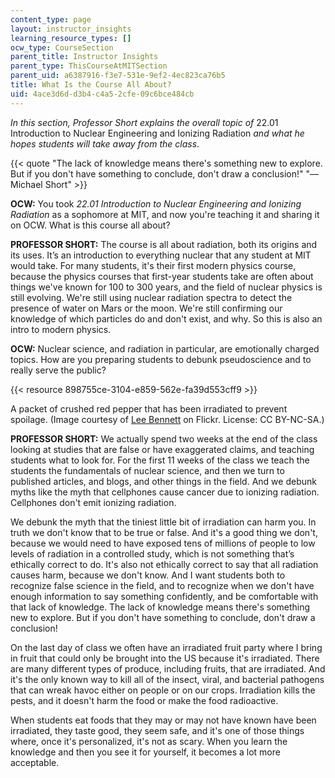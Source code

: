 ```yaml
---
content_type: page
layout: instructor_insights
learning_resource_types: []
ocw_type: CourseSection
parent_title: Instructor Insights
parent_type: ThisCourseAtMITSection
parent_uid: a6387916-f3e7-531e-9ef2-4ec823ca76b5
title: What Is the Course All About?
uid: 4ace3d6d-d3b4-c4a5-2cfe-09c6bce484cb
---
```


_In this section, Professor Short explains the overall topic of_ 22.01 Introduction to Nuclear Engineering and Ionizing Radiation _and what he hopes students will take away from the class_.

{{< quote "The lack of knowledge means there's something new to explore. But if you don't have something to conclude, don't draw a conclusion!" "— Michael Short" >}}

**OCW:** You took _22.01 Introduction to Nuclear Engineering and Ionizing Radiation_ as a sophomore at MIT, and now you're teaching it and sharing it on OCW. What is this course all about?

**PROFESSOR SHORT:** The course is all about radiation, both its origins and its uses. It’s an introduction to everything nuclear that any student at MIT would take. For many students, it's their first modern physics course, because the physics courses that first-year students take are often about  things we've known for 100 to 300 years, and the field of nuclear physics is still evolving. We're still using nuclear radiation spectra to detect the presence of water on Mars or the moon. We're still confirming our knowledge of which particles do and don't exist, and why. So this is also an intro to modern physics.

**OCW:** Nuclear science, and radiation in particular, are emotionally charged topics. How are you preparing students to debunk pseudoscience and to really serve the public?

{{< resource 898755ce-3104-e859-562e-fa39d553cff9 >}}

A packet of crushed red pepper that has been irradiated to prevent spoilage. (Image courtesy of [Lee Bennett](https://www.flickr.com/photos/leebennett/5486448368/) on Flickr. License: CC BY-NC-SA.)

**PROFESSOR SHORT:** We actually spend two weeks at the end of the class looking at studies that are false or have exaggerated claims, and teaching students what to look for. For the first 11 weeks of the class we teach the students the fundamentals of nuclear science, and then we turn to published articles, and blogs, and other things in the field. And we debunk myths like the myth that cellphones cause cancer due to ionizing radiation. Cellphones don't emit ionizing radiation.

We debunk the myth that the tiniest little bit of irradiation can harm you. In truth we don't know that to be true or false. And it's a good thing we don't, because we would need to have exposed tens of millions of people to low levels of radiation in a controlled study, which is not something that’s ethically correct to do. It's also not ethically correct to say that all radiation causes harm, because we don't know. And I want students both to recognize false science in the field, and to recognize when we don't have enough information to say something confidently, and be comfortable with that lack of knowledge. The lack of knowledge means there's something new to explore. But if you don't have something to conclude, don't draw a conclusion!

On the last day of class we often have an irradiated fruit party where I bring in fruit that could only be brought into the US because it's irradiated. There are many different types of produce, including fruits, that are irradiated. And it's the only known way to kill all of the insect, viral, and bacterial pathogens that can wreak havoc either on people or on our crops. Irradiation kills the pests, and it doesn't harm the food or make the food radioactive.

When students eat foods that they may or may not have known have been irradiated, they taste good, they seem safe, and it's one of those things where, once it's personalized, it's not as scary. When you learn the knowledge and then you see it for yourself, it becomes a lot more acceptable.